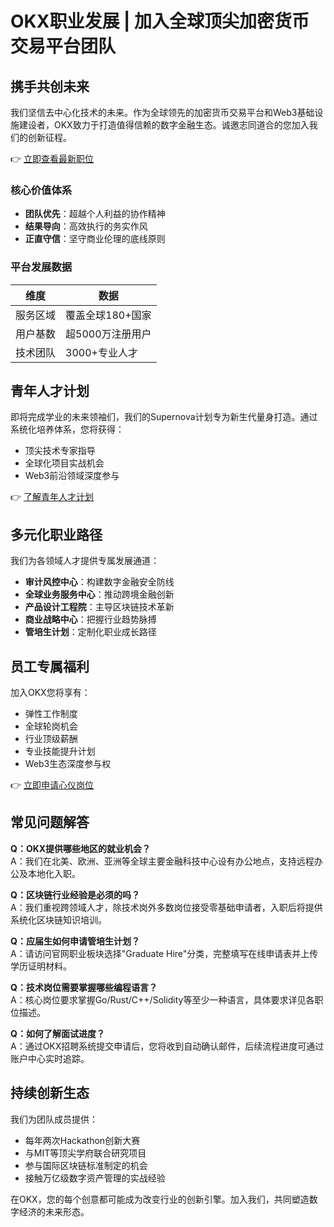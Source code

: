 # OKX职业发展 | 加入全球顶尖加密货币交易平台团队

## 携手共创未来

我们坚信去中心化技术的未来。作为全球领先的加密货币交易平台和Web3基础设施建设者，OKX致力于打造值得信赖的数字金融生态。诚邀志同道合的您加入我们的创新征程。

👉 [立即查看最新职位](https://bit.ly/okx_welcome)

### 核心价值体系
- **团队优先**：超越个人利益的协作精神
- **结果导向**：高效执行的务实作风
- **正直守信**：坚守商业伦理的底线原则

### 平台发展数据
| 维度 | 数据 |
|------|------|
| 服务区域 | 覆盖全球180+国家 |
| 用户基数 | 超5000万注册用户 |
| 技术团队 | 3000+专业人才 |

## 青年人才计划

即将完成学业的未来领袖们，我们的Supernova计划专为新生代量身打造。通过系统化培养体系，您将获得：
- 顶尖技术专家指导
- 全球化项目实战机会
- Web3前沿领域深度参与

👉 [了解青年人才计划](https://bit.ly/okx_welcome)

## 多元化职业路径

我们为各领域人才提供专属发展通道：
- **审计风控中心**：构建数字金融安全防线
- **全球业务服务中心**：推动跨境金融创新
- **产品设计工程院**：主导区块链技术革新
- **商业战略中心**：把握行业趋势脉搏
- **管培生计划**：定制化职业成长路径

## 员工专属福利

加入OKX您将享有：
- 弹性工作制度
- 全球轮岗机会
- 行业顶级薪酬
- 专业技能提升计划
- Web3生态深度参与权

👉 [立即申请心仪岗位](https://bit.ly/okx_welcome)

## 常见问题解答

**Q：OKX提供哪些地区的就业机会？**  
A：我们在北美、欧洲、亚洲等全球主要金融科技中心设有办公地点，支持远程办公及本地化入职。

**Q：区块链行业经验是必须的吗？**  
A：我们重视跨领域人才，除技术岗外多数岗位接受零基础申请者，入职后将提供系统化区块链知识培训。

**Q：应届生如何申请管培生计划？**  
A：请访问官网职业板块选择"Graduate Hire"分类，完整填写在线申请表并上传学历证明材料。

**Q：技术岗位需要掌握哪些编程语言？**  
A：核心岗位要求掌握Go/Rust/C++/Solidity等至少一种语言，具体要求详见各职位描述。

**Q：如何了解面试进度？**  
A：通过OKX招聘系统提交申请后，您将收到自动确认邮件，后续流程进度可通过账户中心实时追踪。

## 持续创新生态

我们为团队成员提供：
- 每年两次Hackathon创新大赛
- 与MIT等顶尖学府联合研究项目
- 参与国际区块链标准制定的机会
- 接触万亿级数字资产管理的实战经验

在OKX，您的每个创意都可能成为改变行业的创新引擎。加入我们，共同塑造数字经济的未来形态。